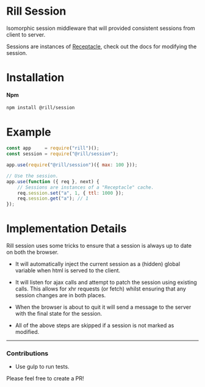 # Rill Session
Isomorphic session middleware that will provided consistent sessions from client to server.

Sessions are instances of [Receptacle](https://github.com/DylanPiercey/receptacle), check out the docs for modifying the session.

# Installation

#### Npm
```console
npm install @rill/session
```

# Example

```javascript
const app     = require("rill")();
const session = require("@rill/session");

app.use(require("@rill/session")({ max: 100 }));

// Use the session.
app.use(function ({ req }, next) {
	// Sessions are instances of a "Receptacle" cache.
	req.session.set("a", 1, { ttl: 1000 });
	req.session.get("a"); // 1
});
```

# Implementation Details
Rill session uses some tricks to ensure that a session is always up to date on both the browser.

* It will automatically inject the current session as a (hidden) global variable when html is served to the client.

* It will listen for ajax calls and attempt to patch the session using existing calls. This allows for xhr requests (or fetch) whilst ensuring that any session changes are in both places.

* When the browser is about to quit it will send a message to the server with the final state for the session.

* All of the above steps are skipped if a session is not marked as modified.

---

### Contributions

* Use gulp to run tests.

Please feel free to create a PR!
